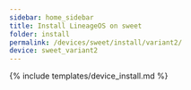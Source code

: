 ```yaml
---
sidebar: home_sidebar
title: Install LineageOS on sweet
folder: install
permalink: /devices/sweet/install/variant2/
device: sweet_variant2
---
```

{% include templates/device_install.md %}
